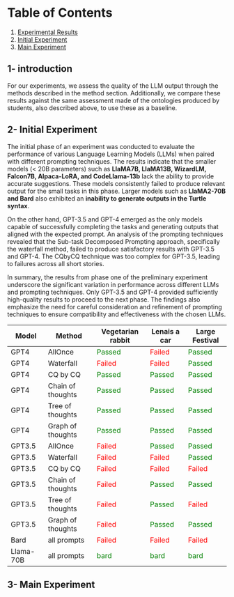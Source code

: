 # Table of Contents

1. [Experimental Results](#introduction)
2. [Initial Experiment](#Initial)
3. [Main Experiment](#Main)
## 1- introduction
For our experiments, we assess the quality of the LLM output through the methods described in the method section. Additionally, we compare these results against the same assessment made of the ontologies produced by students, also described above, to use these as a baseline. 
## 2- Initial Experiment
The initial phase of an experiment was conducted to evaluate the performance of various Language Learning Models (LLMs) when paired with different prompting techniques. The results indicate that the smaller models (< 20B parameters) such as **LlaMA7B, LlaMA13B, WizardLM, Falcon7B, Alpaca-LoRA, and CodeLlama-13b** lack the ability to provide accurate suggestions. These models consistently failed to produce relevant output for the small tasks in this phase. Larger models such as **LlaMA2-70B and Bard** also exhibited an **inability to generate outputs in the Turtle syntax**.

On the other hand, GPT-3.5 and GPT-4 emerged as the only models capable of successfully completing the tasks and generating outputs that aligned with the expected prompt. An analysis of the prompting techniques revealed that the Sub-task Decomposed Prompting approach, specifically the waterfall method, failed to produce satisfactory results with GPT-3.5 and GPT-4. The CQbyCQ technique was too complex for GPT-3.5, leading to failures across all short stories.

In summary, the results from phase one of the preliminary experiment underscore the significant variation in performance across different LLMs and prompting techniques. Only GPT-3.5 and GPT-4 provided sufficiently high-quality results to proceed to the next phase. The findings also emphasize the need for careful consideration and refinement of prompting techniques to ensure compatibility and effectiveness with the chosen LLMs.

| Model  | Method              | Vegetarian rabbit | Lenais a car | Large Festival |
|--------|---------------------|-------------------|--------------|----------------|
| GPT4   | AllOnce             | <span style="color:green">Passed</span> | <span style="color:red">Failed</span> | <span style="color:green">Passed</span> |
| GPT4   | Waterfall           | <span style="color:red">Failed</span> | <span style="color:red">Failed</span> | <span style="color:green">Passed</span> |
| GPT4   | CQ by CQ            | <span style="color:green">Passed</span> | <span style="color:green">Passed</span> | <span style="color:green">Passed</span> |
| GPT4   | Chain of thoughts   | <span style="color:green">Passed</span> | <span style="color:green">Passed</span> | <span style="color:green">Passed</span> |
| GPT4   | Tree of thoughts    | <span style="color:green">Passed</span> | <span style="color:green">Passed</span> | <span style="color:green">Passed</span> |
| GPT4   | Graph of thoughts   | <span style="color:green">Passed</span> | <span style="color:green">Passed</span> | <span style="color:green">Passed</span> |
| GPT3.5 | AllOnce             | <span style="color:red">Failed</span> | <span style="color:green">Passed</span> | <span style="color:green">Passed</span> |
| GPT3.5 | Waterfall           | <span style="color:red">Failed</span> | <span style="color:red">Failed</span> | <span style="color:green">Passed</span> |
| GPT3.5 | CQ by CQ            | <span style="color:red">Failed</span> | <span style="color:red">Failed</span> | <span style="color:red">Failed</span> |
| GPT3.5 | Chain of thoughts   | <span style="color:red">Failed</span> | <span style="color:green">Passed</span> | <span style="color:green">Passed</span> |
| GPT3.5 | Tree of thoughts    | <span style="color:red">Failed</span> | <span style="color:green">Passed</span> | <span style="color:red">Failed</span> |
| GPT3.5 | Graph of thoughts   | <span style="color:red">Failed</span> | <span style="color:green">Passed</span> | <span style="color:green">Passed</span> |
| Bard   |  all prompts        | <span style="color:red">Failed</span> | <span style="color:red">Failed</span> | <span style="color:red">Failed</span> |  
| Llama-70B | all prompts      | <span style="color:green">bard</span> | <span style="color:green">bard</span> | <span style="color:green">bard</span> |


 
## 3- Main Experiment
